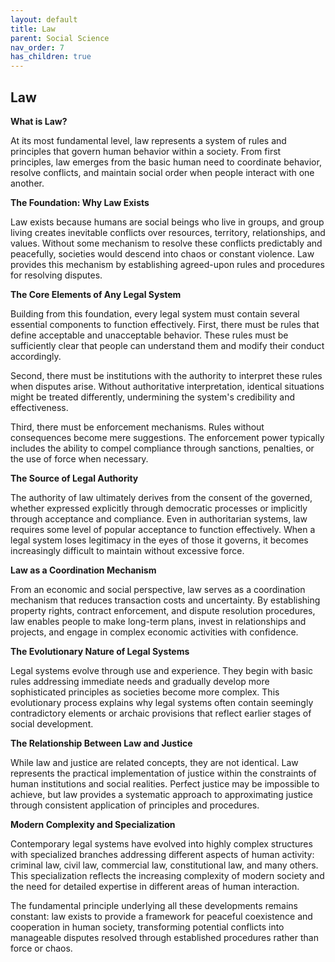 ```yaml
---
layout: default
title: Law
parent: Social Science
nav_order: 7
has_children: true
---
```


## Law

**What is Law?**

At its most fundamental level, law represents a system of rules and principles that govern human behavior within a society. From first principles, law emerges from the basic human need to coordinate behavior, resolve conflicts, and maintain social order when people interact with one another.

**The Foundation: Why Law Exists**

Law exists because humans are social beings who live in groups, and group living creates inevitable conflicts over resources, territory, relationships, and values. Without some mechanism to resolve these conflicts predictably and peacefully, societies would descend into chaos or constant violence. Law provides this mechanism by establishing agreed-upon rules and procedures for resolving disputes.

**The Core Elements of Any Legal System**

Building from this foundation, every legal system must contain several essential components to function effectively. First, there must be rules that define acceptable and unacceptable behavior. These rules must be sufficiently clear that people can understand them and modify their conduct accordingly.

Second, there must be institutions with the authority to interpret these rules when disputes arise. Without authoritative interpretation, identical situations might be treated differently, undermining the system's credibility and effectiveness.

Third, there must be enforcement mechanisms. Rules without consequences become mere suggestions. The enforcement power typically includes the ability to compel compliance through sanctions, penalties, or the use of force when necessary.

**The Source of Legal Authority**

The authority of law ultimately derives from the consent of the governed, whether expressed explicitly through democratic processes or implicitly through acceptance and compliance. Even in authoritarian systems, law requires some level of popular acceptance to function effectively. When a legal system loses legitimacy in the eyes of those it governs, it becomes increasingly difficult to maintain without excessive force.

**Law as a Coordination Mechanism**

From an economic and social perspective, law serves as a coordination mechanism that reduces transaction costs and uncertainty. By establishing property rights, contract enforcement, and dispute resolution procedures, law enables people to make long-term plans, invest in relationships and projects, and engage in complex economic activities with confidence.

**The Evolutionary Nature of Legal Systems**

Legal systems evolve through use and experience. They begin with basic rules addressing immediate needs and gradually develop more sophisticated principles as societies become more complex. This evolutionary process explains why legal systems often contain seemingly contradictory elements or archaic provisions that reflect earlier stages of social development.

**The Relationship Between Law and Justice**

While law and justice are related concepts, they are not identical. Law represents the practical implementation of justice within the constraints of human institutions and social realities. Perfect justice may be impossible to achieve, but law provides a systematic approach to approximating justice through consistent application of principles and procedures.

**Modern Complexity and Specialization**

Contemporary legal systems have evolved into highly complex structures with specialized branches addressing different aspects of human activity: criminal law, civil law, commercial law, constitutional law, and many others. This specialization reflects the increasing complexity of modern society and the need for detailed expertise in different areas of human interaction.

The fundamental principle underlying all these developments remains constant: law exists to provide a framework for peaceful coexistence and cooperation in human society, transforming potential conflicts into manageable disputes resolved through established procedures rather than force or chaos.
